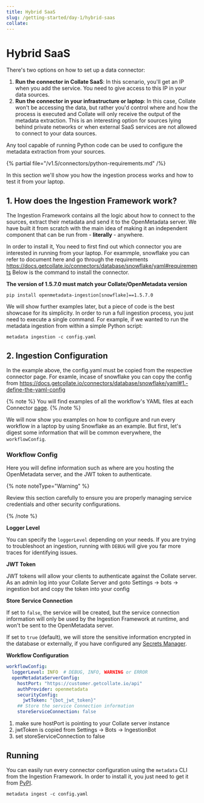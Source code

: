 ```yaml
---
title: Hybrid SaaS
slug: /getting-started/day-1/hybrid-saas
collate: 
---
```


# Hybrid SaaS

There's two options on how to set up a data connector:
1. **Run the connector in Collate SaaS**: In this scenario, you'll get an IP when you add the service. You need to give
   access to this IP in your data sources.
2. **Run the connector in your infrastructure or laptop**: In this case, Collate won't be accessing the data, but rather
   you'd control where and how the process is executed and Collate will only receive the output of the metadata extraction.
   This is an interesting option for sources lying behind private networks or when external SaaS services are not allowed to
   connect to your data sources.

Any tool capable of running Python code can be used to configure the metadata extraction from your sources.

{% partial file="/v1.5/connectors/python-requirements.md" /%}

In this section we'll show you how the ingestion process works and how to test it from your laptop.

## 1. How does the Ingestion Framework work?

The Ingestion Framework contains all the logic about how to connect to the sources, extract their metadata
and send it to the OpenMetadata server. We have built it from scratch with the main idea of making it an independent
component that can be run from - **literally** - anywhere.

In order to install it, You need to first find out which connector you are interested in running from your laptop.
For exammple, snowflake you can refer to document here and go through the requirements https://docs.getcollate.io/connectors/database/snowflake/yaml#requirements
Below is the command to install the connector. 

**The version of 1.5.7.0 must match your Collate/OpenMetadata version**

```shell
pip install openmetadata-ingestion[snowflake]==1.5.7.0
```

We will show further examples later, but a piece of code is the best showcase for its simplicity. In order to run
a full ingestion process, you just need to execute a single command. For example, if we wanted to run the metadata
ingestion from within a simple Python script:

```
metadata ingestion -c config.yaml
```


## 2. Ingestion Configuration

In the example above, the config.yaml must be copied from the respective connector page. For examle, incase of snowflake 
you can copy the config from https://docs.getcollate.io/connectors/database/snowflake/yaml#1.-define-the-yaml-config


{% note %}
You will find examples of all the workflow's YAML files at each Connector [page](/connectors).
{% /note %}

We will now show you examples on how to configure and run every workflow in a laptop by using Snowflake as an example. But
first, let's digest some information that will be common everywhere, the `workflowConfig`.

### Workflow Config

Here you will define information such as where are you hosting the OpenMetadata server, and the JWT token to authenticate.

{% note noteType="Warning" %}

Review this section carefully to ensure you are properly managing service credentials and other security configurations.

{% /note %}

**Logger Level**

You can specify the `loggerLevel` depending on your needs. If you are trying to troubleshoot an ingestion, running
with `DEBUG` will give you far more traces for identifying issues.

**JWT Token**

JWT tokens will allow your clients to authenticate against the Collate server.
As an admin log into your Collate Server and goto Settings -> bots -> ingestion bot and copy the token into your config


**Store Service Connection**

If set to `false`, the service will be created, but the service connection information will only be used by the Ingestion
Framework at runtime, and won't be sent to the OpenMetadata server.

If set to `true` (default), we will store the sensitive information encrypted in the database
or externally, if you have configured any [Secrets Manager](/deployment/secrets-manager).

**Workflow Configuration**

```yaml
workflowConfig:
  loggerLevel: INFO  # DEBUG, INFO, WARNING or ERROR
  openMetadataServerConfig:
    hostPort: "https://customer.getcollate.io/api"
    authProvider: openmetadata
    securityConfig:
      jwtToken: "{bot_jwt_token}"
    ## Store the service Connection information
    storeServiceConnection: false
```

1. make sure hostPort is pointing to your Collate server instance
2. jwtToken is copied from Settings -> Bots -> IngestionBot
3. set storeServiceConnection to false


## Running

You can easily run every connector configuration using the `metadata` CLI from the Ingestion Framework.
In order to install it, you just need to get it from [PyPI](https://pypi.org/project/openmetadata-ingestion/).

```
metadata ingest -c config.yaml
```


